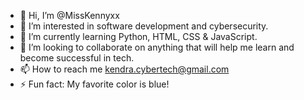 - 👋 Hi, I’m @MissKennyxx
- 👀 I’m interested in software development and cybersecurity.
- 🌱 I’m currently learning Python, HTML, CSS & JavaScript.
- 💞️ I’m looking to collaborate on anything that will help me learn and become successful in tech.
- 📫 How to reach me kendra.cybertech@gmail.com
- ⚡ Fun fact: My favorite color is blue!

<!---
MissKennyxx/MissKennyxx is a ✨ special ✨ repository because its `README.md` (this file) appears on your GitHub profile.
You can click the Preview link to take a look at your changes.
--->
